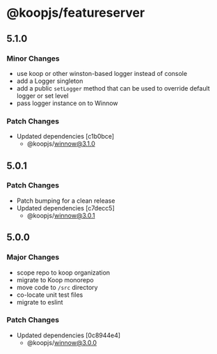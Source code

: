 # @koopjs/featureserver

## 5.1.0

### Minor Changes

- use koop or other winston-based logger instead of console
- add a Logger singleton
- add a public `setLogger` method that can be used to override default logger or set level
- pass logger instance on to Winnow

### Patch Changes

- Updated dependencies [c1b0bce]
  - @koopjs/winnow@3.1.0

## 5.0.1

### Patch Changes

- Patch bumping for a clean release
- Updated dependencies [c7decc5]
  - @koopjs/winnow@3.0.1

## 5.0.0

### Major Changes

- scope repo to koop organization
- migrate to Koop monorepo
- move code to `/src` directory
- co-locate unit test files
- migrate to eslint

### Patch Changes

- Updated dependencies [0c8944e4]
  - @koopjs/winnow@3.0.0
